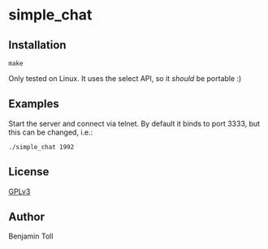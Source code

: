 # simple_chat

## Installation

`make`

Only tested on Linux.  It uses the select API, so it *should* be portable :)

## Examples

Start the server and connect via telnet. By default it binds to port 3333, but this can be changed, i.e.:

```
./simple_chat 1992
```

## License

[GPLv3](COPYING)

## Author

Benjamin Toll

